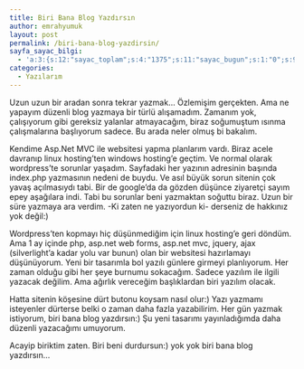 ```yaml
---
title: Biri Bana Blog Yazdırsın
author: emrahyumuk
layout: post
permalink: /biri-bana-blog-yazdirsin/
sayfa_sayac_bilgi:
  - 'a:3:{s:12:"sayac_toplam";s:4:"1375";s:11:"sayac_bugun";s:1:"0";s:9:"son_okuma";s:10:"1364844055";}'
categories:
  - Yazılarım
---
```

Uzun uzun bir aradan sonra tekrar yazmak&#8230; Özlemişim gerçekten. Ama ne yapayım düzenli blog yazmaya bir türlü alışamadım. Zamanım yok, çalışıyorum gibi gereksiz yalanlar atmayacağım, biraz soğumuştum ısınma çalışmalarına başlıyorum sadece. Bu arada neler olmuş bi bakalım.

Kendime Asp.Net MVC ile websitesi yapma planlarım vardı. Biraz acele davranıp linux hosting&#8217;ten windows hosting&#8217;e geçtim. Ve normal olarak wordpress&#8217;te sorunlar yaşadım. Sayfadaki her yazının adresinin başında index.php yazmasının nedeni de buydu. Ve asıl büyük sorun sitenin çok yavaş açılmasıydı tabi. Bir de google&#8217;da da gözden düşünce ziyaretçi sayım epey aşağılara indi. Tabi bu sorunlar beni yazmaktan soğuttu biraz. Uzun bir süre yazmaya ara verdim. -Ki zaten ne yazıyordun ki- derseniz de hakkınız yok değil:)

<!--more-->

Wordpress&#8217;ten kopmayı hiç düşünmediğim için linux hosting&#8217;e geri döndüm. Ama 1 ay içinde php, asp.net web forms, asp.net mvc, jquery, ajax (silverlight&#8217;a kadar yolu var bunun) olan bir websitesi hazırlamayı düşünüyorum. Yeni bir tasarımla bol yazılı günlere girmeyi planlıyorum. Her zaman olduğu gibi her şeye burnumu sokacağım. Sadece yazılım ile ilgili yazacak değilim. Ama ağırlık vereceğim başlıklardan biri yazılım olacak.

Hatta sitenin köşesine dürt butonu koysam nasıl olur:) Yazı yazmamı isteyenler dürterse belki o zaman daha fazla yazabilirim. Her gün yazmak istiyorum, biri bana blog yazdırsın:) Şu yeni tasarımı yayınladığımda daha düzenli yazacağımı umuyorum.

Acayip biriktim zaten. Biri beni durdursun:) yok yok biri bana blog yazdırsın&#8230;